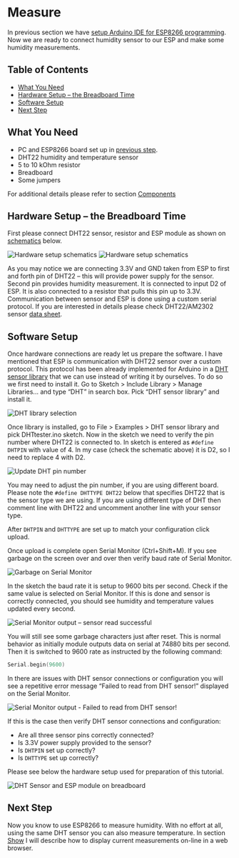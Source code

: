 # Measure

In previous section we have [setup Arduino IDE for ESP8266 programming](../3-Setup). Now we are ready to connect humidity sensor to our ESP and make some humidity measurements. 


## Table of Contents

* [What You Need](#what-you-need)
* [Hardware Setup – the Breadboard Time](#hardware-setup--the-breadboard-time)
* [Software Setup](#software-setup)
* [Next Step](#next-step)


## What You Need

* PC and ESP8266 board set up in [previous step](../3-Setup).
* DHT22 humidity and temperature  sensor
* 5 to 10 kOhm resistor
* Breadboard
* Some jumpers

For additional details please refer to section [Components](../2-Components)

## Hardware Setup – the Breadboard Time

First please connect DHT22 sensor, resistor and ESP module as shown on [schematics](esp8266-dht22.fzz) below.

![Hardware setup schematics](pictures/esp8266-dht22-breadbord.png)
![Hardware setup schematics](pictures/esp8266-dht22-schematic.png)

As you may notice we are connecting 3.3V and GND taken from ESP to first and forth pin of DHT22 – this will provide power supply for the sensor. Second pin provides humidity measurement. It is connected to input D2 of ESP. It is also connected to a resistor that pulls this pin up to 3.3V. Communication between sensor and ESP is done using a custom serial protocol. If you are interested in details please check DHT22/AM2302 sensor [data sheet](pictures/AM2302.pdf). 


## Software Setup

Once hardware connections are ready let us prepare the software. I have mentioned that ESP is communication with DHT22 sensor over a custom protocol.  This protocol has been already implemented for Arduino in a [DHT sensor library](https://github.com/adafruit/DHT-sensor-library) that we can use instead of writing it by ourselves. To do so we first need to install it. Go to Sketch > Include Library > Manage Libraries... and type “DHT” in search box. Pick “DHT sensor library” and install it. 

![DHT library selection](pictures/dht-library-selection.png)

Once library is installed, go to File > Examples > DHT sensor library and pick DHTtester.ino sketch. Now in the sketch we need to verify the pin number where DHT22 is connected to. In sketch is entered as ``` #define DHTPIN ``` with value of 4. In my case (check the schematic above) it is D2, so I need to replace 4 with D2. 

![Update DHT pin number](pictures/dht-pin-selection.png)

You may need to adjust the pin number, if you are using different board. Please note the ``` #define DHTTYPE DHT22 ``` below that specifies DHT22 that is the sensor type we are using.  If you are using different type of DHT then comment line with DHT22 and uncomment another line with your sensor type. 

After ``` DHTPIN ``` and ``` DHTTYPE ``` are set up to match your configuration click upload.

Once upload is complete open Serial Monitor (Ctrl+Shift+M). If you see garbage on the screen over and over then verify baud rate of Serial Monitor. 

![Garbage on Serial Monitor](pictures/garbage-on-serial-monitor-output.png)

In the sketch the baud rate it is setup to 9600 bits per second. Check if the same value is selected on Serial Monitor. If this is done and sensor is correctly connected, you should see humidity and temperature values updated every second.

![Serial Monitor output – sensor read successful](pictures/DHTtester-ino-serial-output-success.png)

You will still see some garbage characters just after reset. This is normal behavior as initially module outputs data on serial at 74880 bits per second. Then it is switched to 9600 rate as instructed by the following command:

```cpp
Serial.begin(9600) 
```

In there are issues with DHT sensor connections or configuration you will see a repetitive error message “Failed to read from DHT sensor!” displayed on the Serial Monitor. 

![Serial Monitor output - Failed to read from DHT sensor!](pictures/DHTtester-ino-sensor-failure.png)

If this is the case then verify DHT sensor connections and configuration:

* Are all three sensor pins correctly connected?
* Is 3.3V power supply provided to the sensor?
* Is ``` DHTPIN ``` set up correctly?
* Is ``` DHTTYPE ``` set up correctly?

Please see below the hardware setup used for preparation of this tutorial.

![DHT Sensor and ESP module on breadboard](pictures/hardware-setup.jpg)


## Next Step

Now you know to use ESP8266 to measure humidity. With no effort at all, using the same DHT sensor you can also measure temperature. In section [Show](../5-Show) I will describe how to display current measurements on-line in a web browser. 

